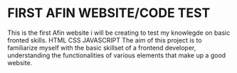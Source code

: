 # FIRST AFIN WEBSITE/CODE TEST
 This is the first Afin website i will be creating to test my knowlegde on basic fronted skills.
HTML
CSS
JAVASCRIPT
The aim of this project is to familiarize myself with the basic skillset of a frontend developer, understanding the functionalities of various elements that make up a good website.
